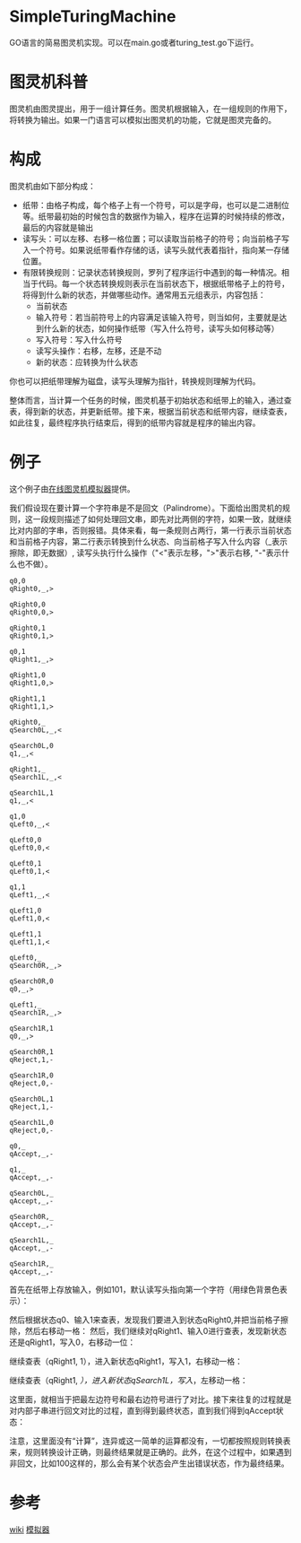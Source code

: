 # SimpleTuringMachine
GO语言的简易图灵机实现。可以在main.go或者turing_test.go下运行。

# 图灵机科普
图灵机由图灵提出，用于一组计算任务。图灵机根据输入，在一组规则的作用下，将转换为输出。如果一门语言可以模拟出图灵机的功能，它就是图灵完备的。

# 构成
图灵机由如下部分构成：
- 纸带：由格子构成，每个格子上有一个符号，可以是字母，也可以是二进制位等。纸带最初始的时候包含的数据作为输入，程序在运算的时候持续的修改，最后的内容就是输出
- 读写头：可以左移、右移一格位置；可以读取当前格子的符号；向当前格子写入一个符号。如果说纸带看作存储的话，读写头就代表着指针，指向某一存储位置。
- 有限转换规则：记录状态转换规则，罗列了程序运行中遇到的每一种情况。相当于代码。每一个状态转换规则表示在当前状态下，根据纸带格子上的符号，将得到什么新的状态，并做哪些动作。通常用五元组表示，内容包括：
	- 当前状态
	- 输入符号：若当前符号上的内容满足该输入符号，则当如何，主要就是达到什么新的状态，如何操作纸带（写入什么符号，读写头如何移动等）
	- 写入符号：写入什么符号
	- 读写头操作：右移，左移，还是不动
	- 新的状态：应转换为什么状态

你也可以把纸带理解为磁盘，读写头理解为指针，转换规则理解为代码。

整体而言，当计算一个任务的时候，图灵机基于初始状态和纸带上的输入，通过查表，得到新的状态，并更新纸带。接下来，根据当前状态和纸带内容，继续查表，如此往复，最终程序执行结束后，得到的纸带内容就是程序的输出内容。


# 例子
这个例子由[在线图灵机模拟器](https://turingmachinesimulator.com/)提供。

我们假设现在要计算一个字符串是不是回文（Palindrome）。下面给出图灵机的规则，这一段规则描述了如何处理回文串，即先对比两侧的字符，如果一致，就继续比对内部的字串，否则报错。具体来看，每一条规则占两行，第一行表示当前状态和当前格子内容，第二行表示转换到什么状态、向当前格子写入什么内容（_表示擦除，即无数据）, 读写头执行什么操作（"<"表示左移，">"表示右移, "-"表示什么也不做）。

```
q0,0
qRight0,_,>

qRight0,0
qRight0,0,>

qRight0,1
qRight0,1,>

q0,1
qRight1,_,>

qRight1,0
qRight1,0,>

qRight1,1
qRight1,1,>

qRight0,_
qSearch0L,_,<

qSearch0L,0
q1,_,<

qRight1,_
qSearch1L,_,<

qSearch1L,1
q1,_,<

q1,0
qLeft0,_,<

qLeft0,0
qLeft0,0,<

qLeft0,1
qLeft0,1,<

q1,1
qLeft1,_,<

qLeft1,0
qLeft1,0,<

qLeft1,1
qLeft1,1,<

qLeft0,_
qSearch0R,_,>

qSearch0R,0
q0,_,>

qLeft1,_
qSearch1R,_,>

qSearch1R,1
q0,_,>

qSearch0R,1
qReject,1,-

qSearch1R,0
qReject,0,-

qSearch0L,1
qReject,1,-

qSearch1L,0
qReject,0,-

q0,_
qAccept,_,-

q1,_
qAccept,_,-

qSearch0L,_
qAccept,_,-

qSearch0R,_
qAccept,_,-

qSearch1L,_
qAccept,_,-

qSearch1R,_
qAccept,_,-

```

首先在纸带上存放输入，例如101，默认读写头指向第一个字符（用绿色背景色表示）：

[](img/1.png)

然后根据状态q0、输入1来查表，发现我们要进入到状态qRight0,并把当前格子擦除，然后右移动一格：
然后，我们继续对qRight1、输入0进行查表，发现新状态还是qRight1，写入0，右移动一位：

[](img/2.png)

继续查表（qRight1, 1），进入新状态qRight1，写入1，右移动一格：

[](img/3.png)

继续查表（qRight1, _），进入新状态qSearch1L，写入_，左移动一格：

[](img/4.png)

这里面，就相当于把最左边符号和最右边符号进行了对比。接下来往复的过程就是对内部子串进行回文对比的过程，直到得到最终状态，直到我们得到qAccept状态：

[](img/5.png)

注意，这里面没有“计算”，连异或这一简单的运算都没有，一切都按照规则转换表来，规则转换设计正确，则最终结果就是正确的。此外，在这个过程中，如果遇到非回文，比如100这样的，那么会有某个状态会产生出错误状态，作为最终结果。

# 参考
[wiki](https://en.wikipedia.org/wiki/Turing_machine#The_%22state%22) 
[模拟器](https://turingmachinesimulator.com/)
